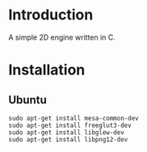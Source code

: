 # Introduction

A simple 2D engine written in C.

# Installation

## Ubuntu

    sudo apt-get install mesa-common-dev
    sudo apt-get install freeglut3-dev
    sudo apt-get install libglew-dev
    sudo apt-get install libpng12-dev
